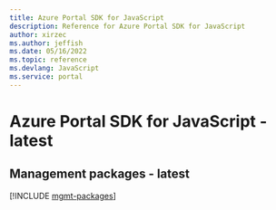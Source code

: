 ```yaml
---
title: Azure Portal SDK for JavaScript
description: Reference for Azure Portal SDK for JavaScript
author: xirzec
ms.author: jeffish
ms.date: 05/16/2022
ms.topic: reference
ms.devlang: JavaScript
ms.service: portal
---
```

# Azure Portal SDK for JavaScript - latest
## Management packages - latest
[!INCLUDE [mgmt-packages](portal-mgmt-index.md)]
